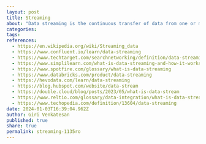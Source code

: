 ```yaml
---
layout: post
title: Streaming
about: "Data streaming is the continuous transfer of data from one or more sources at a steady, high speed for processing into specific outputs. Data streaming is not new, but its practical applications are a relatively recent development."
categories:
tags:
references:
  - https://en.wikipedia.org/wiki/Streaming_data
  - https://www.confluent.io/learn/data-streaming
  - https://www.techtarget.com/searchnetworking/definition/data-streaming
  - https://www.simplilearn.com/what-is-data-streaming-and-how-it-works-article
  - https://www.spotfire.com/glossary/what-is-data-streaming
  - https://www.databricks.com/product/data-streaming
  - https://hevodata.com/learn/data-streaming
  - https://blog.hubspot.com/website/data-stream
  - https://double.cloud/blog/posts/2023/05/what-is-data-stream
  - https://www.reltio.com/glossary/data-integration/what-is-data-streaming
  - https://www.techopedia.com/definition/13604/data-streaming
date: 2024-01-03T16:39:04.962Z
author: Giri Venkatesan
published: true
share: true
permalink: streaming-1135ro
---
```

